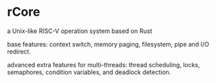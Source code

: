 # rCore
a Unix-like RISC-V operation system based on Rust

base features: context switch, memory paging, filesystem, pipe and I/O redirect. 

advanced extra features for multi-threads: thread scheduling, locks, semaphores, condition variables, and deadlock detection.

